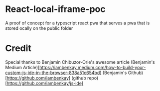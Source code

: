 # React-local-iframe-poc
A proof of concept for a typescript react pwa that serves a pwa that is stored ocally on the public folder

# Credit
Special thanks to Benjamin Chibuzor-Orie's awesome article 
(Benjamin's Medium Article)[https://iambenkay.medium.com/how-to-build-your-custom-js-ide-in-the-browser-838a51c654bd]
(Benjamin's Github)[https://github.com/iambenkay]
(github repo)[https://github.com/iambenkay/js-ide]

